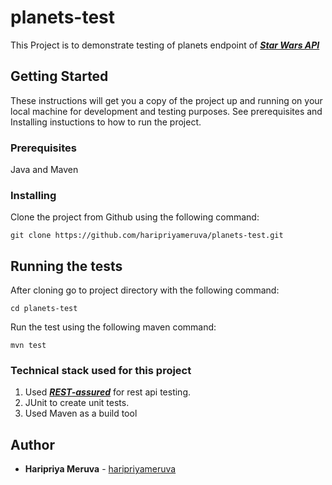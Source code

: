 # planets-test

This Project is to demonstrate testing of planets endpoint of [***Star Wars API***](https://swapi.co/)

## Getting Started

These instructions will get you a copy of the project up and running on your local machine for development and testing purposes. See prerequisites and Installing instuctions to how to run the project.

### Prerequisites

Java and Maven

### Installing

Clone the project from Github using the following command: 

```git clone https://github.com/haripriyameruva/planets-test.git```

## Running the tests

After cloning go to project directory with the following command:

```cd planets-test```

Run the test using the following maven command:

```mvn test```

### Technical stack used for this project

1. Used [***REST-assured***](http://rest-assured.io/) for rest api testing.
2. JUnit to create unit tests.
3. Used Maven as a build tool

## Author

* **Haripriya Meruva** - [haripriyameruva](https://github.com/haripriyameruva)
